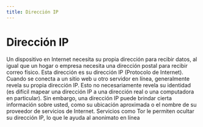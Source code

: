 ```yaml
---
title: Dirección IP
---
```

# Dirección IP 

Un dispositivo en Internet necesita su propia dirección para recibir datos, al igual que un hogar o empresa necesita una dirección postal para recibir correo físico. Esta dirección es su dirección IP (Protocolo de Internet). Cuando se conecta a un sitio web u otro servidor en línea, generalmente revela su propia dirección IP. Esto no necesariamente revela su identidad (es difícil mapear una dirección IP a una dirección real o una computadora en particular). Sin embargo, una dirección IP puede brindar cierta información sobre usted, como su ubicación aproximada o el nombre de su proveedor de servicios de Internet. Servicios como Tor le permiten ocultar su dirección IP, lo que le ayuda al anonimato en línea
